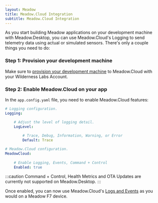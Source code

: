 ```yaml
---
layout: Meadow
title: Meadow.Cloud Integration
subtitle: Meadow.Cloud Integration
---
```


As you start building Meadow applications on your development machine with Meadow.Desktop, you can use Meadow.Cloud's Logging to send telemetry data using actual or simulated sensors. There's only a couple things you need to do:

### Step 1: Provision your development machine

Make sure to <a href="../../Meadow.Cloud/Device_Provisioning/" target="_blank">provision your development  machine</a> to Meadow.Cloud with your Wilderness Labs Account.

### Step 2: Enable Meadow.Cloud on your app

In the `app.config.yaml` file, you need to enable Meadow.Cloud features:

```yaml
# Logging configuration.
Logging:

    # Adjust the level of logging detail.
    LogLevel:
    
        # Trace, Debug, Information, Warning, or Error
        Default: Trace

# Meadow.Cloud configuration.
MeadowCloud:
    
    # Enable Logging, Events, Command + Control
    Enabled: true
```

:::caution
Command + Control, Health Metrics and OTA Updates are currently not supported on Meadow.Desktop.
:::

Once enabled, you can now use Meadow.Cloud's <a href="../../Meadow.Cloud/Logs_Events/" target="_blank">Logs and Events</a> as you would on a Meadow F7 device.